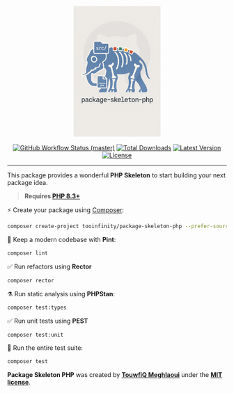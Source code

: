 <p align="center">
    <img src="https://raw.githubusercontent.com/tooinfinity/package-skeleton-php/master/docs/example.png" height="300" alt="Skeleton Php">
    <p align="center">
        <a href="https://github.com/tooinfinity/package-skeleton-php/actions"><img alt="GitHub Workflow Status (master)" src="https://github.com/tooinfinity/package-skeleton-php/actions/workflows/tests.yml/badge.svg"></a>
        <a href="https://packagist.org/packages/tooinfinity/package-skeleton-php"><img alt="Total Downloads" src="https://img.shields.io/packagist/dt/tooinfinity/package-skeleton-php"></a>
        <a href="https://packagist.org/packages/tooinfinity/package-skeleton-php"><img alt="Latest Version" src="https://img.shields.io/packagist/v/tooinfinity/package-skeleton-php"></a>
        <a href="https://packagist.org/packages/tooinfinity/package-skeleton-php"><img alt="License" src="https://img.shields.io/packagist/l/tooinfinity/package-skeleton-php"></a>
    </p>
</p>

------
This package provides a wonderful **PHP Skeleton** to start building your next package idea.

> **Requires [PHP 8.3+](https://php.net/releases/)**

⚡️ Create your package using [Composer](https://getcomposer.org):

```bash
composer create-project tooinfinity/package-skeleton-php --prefer-source PackageName
```

🧹 Keep a modern codebase with **Pint**:
```bash
composer lint
```

✅ Run refactors using **Rector**
```bash
composer rector
```

⚗️ Run static analysis using **PHPStan**:
```bash
composer test:types
```

✅ Run unit tests using **PEST**
```bash
composer test:unit
```

🚀 Run the entire test suite:
```bash
composer test
```

**Package Skeleton PHP** was created by **[TouwfiQ Meghlaoui](https://github.com/tooinfinity)** under the **[MIT license](https://opensource.org/licenses/MIT)**.
